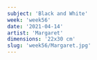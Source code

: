 ```yaml
---
subject: 'Black and White'
week: 'week56'
date: '2021-04-14'
artist: 'Margaret'
dimensions: '22x30 cm'
slug: 'week56/Margaret.jpg'
---
```

